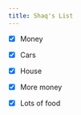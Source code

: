 ```yaml
---
title: Shaq's List 
---
```

- [x] Money
- [x] Cars
- [x] House
- [x] More money
- [x] Lots of food

